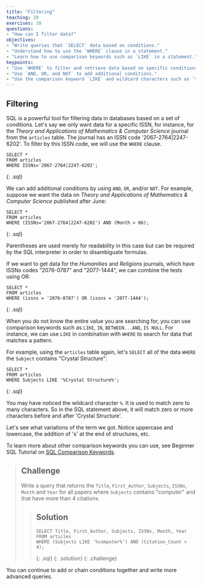 ```yaml
---
title: "Filtering"
teaching: 20
exercises: 10
questions:
- "How can I filter data?"
objectives:
- "Write queries that `SELECT` data based on conditions."
- "Understand how to use the `WHERE` clause in a statement."
- "Learn how to use comparison keywords such as `LIKE` in a statement."
keypoints:
- "Use `WHERE` to filter and retrieve data based on specific conditions."
- "Use `AND, OR, and NOT` to add additional conditions."
- "Use the comparison keyword `LIKE` and wildcard characters such as `%` to match patterns."
---
```



## Filtering

SQL is a powerful tool for filtering data in databases based on a set of conditions. Let's say we only want data for a specific ISSN, for instance, for the _Theory and Applications of Mathematics & Computer Science_ journal from the `articles` table. The journal has an ISSN code '2067-2764|2247-6202'.  To filter by this ISSN code, we will use the `WHERE` clause.

~~~
SELECT *
FROM articles
WHERE ISSNs='2067-2764|2247-6202';
~~~
{: .sql}


We can add additional conditions by using `AND`, `OR`, and/or `NOT`. For example, suppose we want the data on _Theory and Applications of Mathematics & Computer Science_ published after June:

~~~
SELECT *
FROM articles
WHERE (ISSNs='2067-2764|2247-6202') AND (Month > 06);
~~~
{: .sql}

Parentheses are used merely for readability in this case but can be required by the SQL interpreter in order to disambiguate formulas.

If we want to get data for the *Humanities* and *Religions* journals, which have
ISSNs codes "2076-0787" and "2077-1444", we can combine the tests using OR:

~~~
SELECT *
FROM articles
WHERE (issns = '2076-0787') OR (issns = '2077-1444');
~~~
{: .sql}

When you do not know the entire value you are searching for, you can use comparison keywords such as `LIKE`, `IN`, `BETWEEN...AND`, `IS NULL`. For instance, we can use `LIKE` in combination with `WHERE` to search for data that matches a pattern.

For example, using the `articles` table again, let's `SELECT` all of the data `WHERE` the `Subject` contains "Crystal Structure":

~~~
SELECT *
FROM articles
WHERE Subjects LIKE '%Crystal Structure%';
~~~
{: .sql}

You may have noticed the wildcard character `%`. It is used to match zero to many characters. So in the SQL statement above, it will match zero or more characters before and after 'Crystal Structure'. 

Let's see what variations of the term we got. Notice uppercase and lowercase, the addition of 's' at the end of structures, etc.

To learn more about other comparison keywords you can use, see Beginner SQL Tutorial on [SQL Comparison Keywords](https://beginner-sql-tutorial.com/sql-like-in-operators.htm).


> ## Challenge
> Write a query that returns the `Title`, `First_Author`, `Subjects`, `ISSNs`, `Month` and `Year`
> for all papers where `Subjects` contains "computer" and that have more than 4 citations.
>
> > ## Solution
> > ~~~
> > SELECT Title, First_Author, Subjects, ISSNs, Month, Year
> > FROM articles
> > WHERE (Subjects LIKE '%computer%') AND (Citation_Count > 4);
> > ~~~
> > {: .sql}
> {: .solution}
{: .challenge}

You can continue to add or chain conditions together and write more advanced queries.
